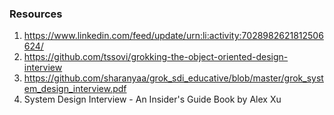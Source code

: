###  Resources
1. https://www.linkedin.com/feed/update/urn:li:activity:7028982621812506624/
2. https://github.com/tssovi/grokking-the-object-oriented-design-interview
3. https://github.com/sharanyaa/grok_sdi_educative/blob/master/grok_system_design_interview.pdf
4. System Design Interview - An Insider's Guide Book by Alex Xu


